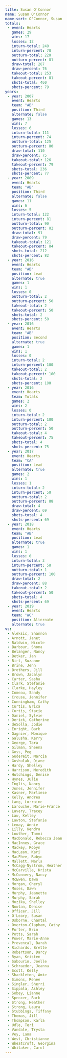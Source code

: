 ```yaml
---
title: Susan O'Connor
name: Susan O'Connor
name-sort: O'Connor, Susan
totals:
 - event: Hearts
   games: 29
   wins: 17
   losses: 12
   inturn-total: 240
   inturn-percent: 78
   outturn-total: 220
   outturn-percent: 81
   draw-total: 207
   draw-percent: 76
   takeout-total: 253
   takeout-percent: 81
   shots-total: 460
   shots-percent: 79
years:
 - year: 2007
   event: Hearts
   team: "AB"
   position: Third
   alternate: false
   games: 13
   wins: 7
   losses: 6
   inturn-total: 111
   inturn-percent: 74
   outturn-total: 125
   outturn-percent: 80
   draw-total: 110
   draw-percent: 75
   takeout-total: 126
   takeout-percent: 79
   shots-total: 236
   shots-percent: 77
 - year: 2009
   event: Hearts
   team: "AB"
   position: Third
   alternate: false
   games: 11
   wins: 6
   losses: 5
   inturn-total: 122
   inturn-percent: 81
   outturn-total: 90
   outturn-percent: 82
   draw-total: 91
   draw-percent: 79
   takeout-total: 121
   takeout-percent: 84
   shots-total: 212
   shots-percent: 82
 - year: 2016
   event: Hearts
   team: "AB"
   position: Lead
   alternate: true
   games: 1
   wins: 1
   losses: 0
   outturn-total: 2
   outturn-percent: 50
   takeout-total: 2
   takeout-percent: 50
   shots-total: 2
   shots-percent: 50
 - year: 2016
   event: Hearts
   team: "AB"
   position: Second
   alternate: true
   games: 1
   wins: 1
   losses: 0
   inturn-total: 2
   inturn-percent: 100
   takeout-total: 2
   takeout-percent: 100
   shots-total: 2
   shots-percent: 100
 - year: 2016
   event: Hearts
   team: Totals
   games: 2
   wins: 2
   losses: 0
   inturn-total: 2
   inturn-percent: 100
   outturn-total: 2
   outturn-percent: 50
   takeout-total: 4
   takeout-percent: 75
   shots-total: 4
   shots-percent: 75
 - year: 2017
   event: Hearts
   team: "CA"
   position: Lead
   alternate: true
   games: 2
   wins: 1
   losses: 1
   inturn-total: 2
   inturn-percent: 50
   outturn-total: 2
   outturn-percent: 88
   draw-total: 4
   draw-percent: 69
   shots-total: 4
   shots-percent: 69
 - year: 2018
   event: Hearts
   team: "AB"
   position: Lead
   alternate: true
   games: 1
   wins: 1
   losses: 0
   inturn-total: 3
   inturn-percent: 58
   outturn-total: 1
   outturn-percent: 100
   draw-total: 2
   draw-percent: 88
   takeout-total: 2
   takeout-percent: 50
   shots-total: 4
   shots-percent: 69
 - year: 2019
   event: Hearts
   team: "WC"
   position: Alternate
   alternate: true
vs:
 - Aleksic, Shannon
 - Arnott, Janet
 - Baldwin, Nicole
 - Barbour, Shona
 - Belanger, Nancy
 - Betker, Jan
 - Birt, Suzanne
 - Brine, Jenn
 - Brothers, Jill
 - Brown, Jacalyn
 - Carter, Sasha
 - Clark, Stefanie
 - Clarke, Hayley
 - Comeau, Sandy
 - Crouse, Jennifer
 - Cunningham, Cathy
 - Curtis, Erica
 - Curtis, Stacie
 - Daniel, Sylvie
 - Derick, Catherine
 - deSolla, Jodie
 - Enright, Barb
 - Gagnier, Monique
 - Galusha, Kerry
 - George, Tara
 - Gilman, Sheena
 - Goss, Peg
 - Gudereit, Marcia
 - Gushulak, Diane
 - Hardy, Shelley
 - Harrison, Meredith
 - Hutchings, Denise
 - Hynes, Julie
 - Inglis, Nancy
 - Jones, Jennifer
 - Kasner, Marliese
 - Kelly, Andrea
 - Lang, Lorraine
 - Larouche, Marie-France
 - Lavery, Tracey
 - Law, Kelley
 - Lawton, Stefanie
 - Lemay, Annie
 - Lilly, Kendra
 - Lowther, Tammi
 - MacDonald, Rebecca Jean
 - MacInnes, Grace
 - Mackey, Robyn
 - MacLean, Kari
 - MacPhee, Robyn
 - Mallett, Marla
 - McCagg-Nystrom, Heather
 - McCarville, Krista
 - McConnery, Nancy
 - McEwen, Dawn
 - Morgan, Cheryl
 - Moses, Dawn
 - Murphy, Jeanette
 - Murphy, Sarah
 - Muzika, Shelley
 - Nowlan, Denise
 - Officer, Jill
 - O'Leary, Susan
 - Osborne, Chantal
 - Overton-Clapham, Cathy
 - Porter, Erin
 - Potts, Sarah
 - Power, Marie-Anne
 - Provencal, Darah
 - Richards, Brette
 - Robertson, Darcy
 - Ryan, Kristen
 - Sabourin, Joelle
 - Schraeder, Jeanna
 - Scott, Kelly
 - Shackleton, Amie
 - Simons, Renee
 - Singler, Sherri
 - Sippala, Ashley
 - Sobey, Lianne
 - Spencer, Barb
 - Strong, Heather
 - Strong, Laura
 - Stubbings, Tiffany
 - Thomas, Jill
 - Thompson, Karla
 - Udle, Teri
 - Vandale, Trysta
 - Vey, Lana
 - West, Christianne
 - Wheatcroft, Georgina
 - Whitaker, Carol
---
```

